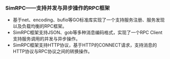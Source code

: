 ### SimRPC——支持并发与异步操作的RPC框架
* 基于net、encoding、bufio等GO标准库实现了一个支持服务注册、服务发现以及负载均衡的RPC框架。
* SimRPC框架支持JSON、gob等多种消息编码格式，实现了一个RPC Client支持服务调用的并发与异步操作。
* SimRPC框架支持HTTP协议，基于HTTP的CONNECT请求，支持消息的HTTP协议与RPC协议之间的转换操作。